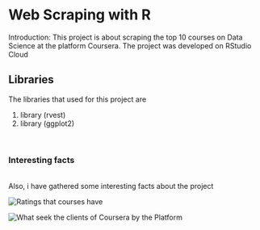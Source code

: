 <h1>Web Scraping with R</h1>
<p> Introduction: This project is about scraping the top 10 courses on Data Science at the platform Coursera. The project was developed on RStudio Cloud<br>
 </p>
<h2>Libraries</h2>
<p>The libraries that used for this project are 
<ol>
<li>library (rvest) </li>
<li>library (ggplot2) </li>
</ol></h2>
<br>
 <h3>Interesting facts</h3>
 <br>
 Also, i have gathered some interesting facts about the project
<br>

![Ratings that courses have](https://user-images.githubusercontent.com/47696240/87810274-65006c00-c865-11ea-91ca-ccfe306fb869.png) </br>

![What seek the clients of Coursera by the Platform](https://user-images.githubusercontent.com/47696240/87810280-6893f300-c865-11ea-89dd-5b1c649d321c.png)



